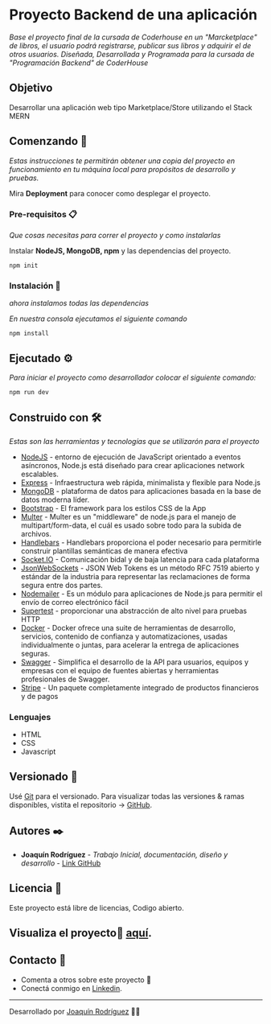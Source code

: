 # Proyecto Backend de una aplicación

_Base el proyecto final de la cursada de Coderhouse en un "Marcketplace" de libros, el usuario podrá registrarse, publicar sus libros y adquirir el de otros usuarios. Diseñada, Desarrollada y Programada para la cursada de "Programación Backend" de CoderHouse_

## Objetivo

Desarrollar una aplicación web tipo Marketplace/Store utilizando el Stack MERN

## Comenzando 🚀

_Estas instrucciones te permitirán obtener una copia del proyecto en funcionamiento en tu máquina local para propósitos de desarrollo y pruebas._

Mira **Deployment** para conocer como desplegar el proyecto.


### Pre-requisitos 📋

_Que cosas necesitas para correr el proyecto y como instalarlas_

Instalar **NodeJS, MongoDB, npm** y las dependencias del proyecto.


```
npm init
```

### Instalación 🔧

_ahora instalamos todas las dependencias_

_En nuestra consola ejecutamos el siguiente comando_

```
npm install
```

## Ejecutado ⚙️

_Para iniciar el proyecto como desarrollador colocar el siguiente comando:_
```
npm run dev
```

## Construido con 🛠️

_Estas son las herramientas y tecnologías que se utilizarón para el proyecto_

* [NodeJS](https://nodejs.org/es) - entorno de ejecución de JavaScript orientado a eventos asíncronos, Node.js está diseñado para crear aplicaciones network escalables. 
* [Express](https://expressjs.com/es/) - Infraestructura web rápida, minimalista y flexible para Node.js
* [MongoDB](https://www.mongodb.com/es) - plataforma de datos para aplicaciones basada en la base de datos moderna líder.
* [Bootstrap](https://react-bootstrap.github.io/) - El framework para los estilos CSS de la App
* [Multer](https://github.com/expressjs/multer/blob/master/doc/README-es.md) - Multer es un "middleware" de node.js para el manejo de multipart/form-data, el cuál es usado sobre todo para la subida de archivos. 
* [Handlebars](https://handlebarsjs.com/) - Handlebars proporciona el poder necesario para permitirle construir plantillas semánticas de manera efectiva
* [Socket.IO](https://socket.io/) - Comunicación bidal y de baja latencia para cada plataforma
* [JsonWebSockets](https://jwt.io/) - JSON Web Tokens es un método RFC 7519 abierto y estándar de la industria para representar las reclamaciones de forma segura entre dos partes.
* [Nodemailer](https://nodemailer.com/) - Es un módulo para aplicaciones de Node.js para permitir el envío de correo electrónico fácil
* [Supertest](https://www.npmjs.com/package/supertest) -  proporcionar una abstracción de alto nivel para pruebas HTTP
* [Docker](https://www.docker.com/) - Docker ofrece una suite de herramientas de desarrollo, servicios, contenido de confianza y automatizaciones, usadas individualmente o juntas, para acelerar la entrega de aplicaciones seguras.
* [Swagger](https://swagger.io/) - Simplifica el desarrollo de la API para usuarios, equipos y empresas con el equipo de fuentes abiertas y herramientas profesionales de Swagger.
* [Stripe](https://stripe.com/es-us) - Un paquete completamente integrado de productos financieros y de pagos
### Lenguajes
- HTML
- CSS
- Javascript


## Versionado 📌

Usé [Git](http://semver.org/) para el versionado. Para visualizar todas las versiones & ramas disponibles, vistita el repositorio -> [GitHub](https://github.com/JoaRodriguez21/backend-coderhouse).

## Autores ✒️


* **Joaquín Rodríguez** - *Trabajo Inicial, documentación, diseño y desarrollo* - [Link GitHub](https://github.com/JoaRodriguez21)

## Licencia 📄

Este proyecto está libre de licencias, Codigo abierto.


## Visualiza el proyecto🚀 [aquí](https://backend-coderhouse-xm0c.onrender.com/).

## Contacto 🎁

* Comenta a otros sobre este proyecto 📢
* Conectá conmigo en [Linkedin](https://www.linkedin.com/in/joaquinrodriguez-dev/).
---
Desarrollado por [Joaquín Rodríguez](https://www.linkedin.com/in/joaquinrodriguez-dev/) 👨‍💻
